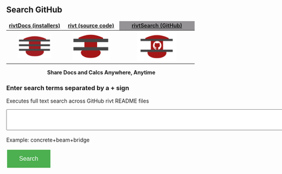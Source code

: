 ## Search GitHub

<head>
<style>
.button {
  background-color: #4CAF50; /* Green */
  border: none;
  color: white;
  padding: 15px 32px;
  text-align: center;
  text-decoration: none;
  display: inline-block;
  font-size: 16px;
  margin: 4px 2px;
  cursor: pointer;
}
</style>
</head>

<script> function searchRivt(){strng = document.getElementById("terms").value;document.getElementById('output').innerHTML = strng;URL = `https://github.com/search?q=rivt+${strng}+in%3Areadme`;input.addEventListener("keypress", function(event) {if (event.key === "Enter") {event.preventDefault();document.getElementById("myBtn").click()}});window.open(URL,'_self')}</script>

<table>
<colgroup>
  <col width="30%" />
  <col width="30%" />
</colgroup>
<thead>
<tr class="header">
  <th style="text-align: center;border:none"><a href="https://rivtdocs.net"><b>rivtDocs (installers)</b></a></th>
  <th style="text-align: center;border:none"><a href="https://rivtcode.net"><b>rivt (source code)</b></a></th>
  <th style="text-align: center;border:none;background-color:#959396"><a href="https://rivtdocs.net/search"><b>rivtSearch (GitHub)</b></a></th>
</tr>
</thead>
<tbody>
<tr>
  <td style="text-align:center;border:none"><a href="https://rivtdocs.net"><img src="./assets/img/rivtdocs03.png" width="90" height="65" /></a></td>
  <td style="text-align: center;border:none"><a href="https://rivtcode.net"><img src="./assets/img/rivt03.png" width="100" height="75"/></a></td>
  <td style="text-align: center;border:none"><a href="https://rivtdocs.net/search"><img src="./assets/img/search03.png" width="105" height="80" /></a></td>
</tr>
</tbody>
</table>
<p style="text-align:center; font-weight:bold"> Share Docs and Calcs Anywhere, Anytime </p>


### Enter search terms separated by a + sign
Executes full text search across GitHub rivt README files

<input type="text" id="terms" name="terms" size=100 style="height:50px;font-size:14pt; font-weight: bold"><br><br>
Example: concrete+beam+bridge

<button class="button" id="bgnBtn" onclick="searchRivt()">Search</button>



